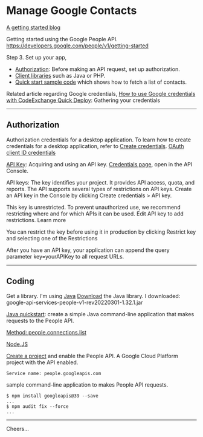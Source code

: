 # Manage Google Contacts

[A getting started blog](https://www.nylas.com/blog/google-people-api-vs-contacts-api-migration)

Getting started using the Google People API.
https://developers.google.com/people/v1/getting-started

Step 3. Set up your app,
+ [Authorization](https://developers.google.com/people/v1/how-tos/authorizing): Before making an API request, set up authorization.
+ [Client libraries](https://developers.google.com/people/v1/libraries) such as Java or PHP.
+ [Quick start sample code](https://developers.google.com/people/quickstart/js) which shows how to fetch a list of contacts.

Related article regarding Google credentials,
[How to use Google credentials with CodeExchange Quick Deploy](https://www.twilio.com/blog/how-to-use-google-credentials-with-codeexchange-quick-deploy):
Gathering your credentials

--------------------------------------------------------------------------------
## Authorization

Authorization credentials for a desktop application. 
To learn how to create credentials for a desktop application, refer to 
[Create credentials](https://developers.google.com/workspace/guides/create-credentials).
[OAuth client ID credentials](https://developers.google.com/workspace/guides/create-credentials#oauth-client-id)

[API Key](https://developers.google.com/people/v1/how-tos/authorizing#APIKey): Acquiring and using an API key.
[Credentials page](https://console.developers.google.com/apis/credentials), open in the API Console.

API keys: The key identifies your project.
It provides API access, quota, and reports.
The API supports several types of restrictions on API keys. 
Create an API key in the Console by clicking Create credentials > API key.

This key is unrestricted. To prevent unauthorized use, we recommend restricting where and for which APIs it can be used. 
Edit API key to add restrictions. Learn more 

You can restrict the key before using it in production by clicking Restrict key and selecting one of the Restrictions

After you have an API key, your application can append the query parameter key=yourAPIKey to all request URLs.

--------------------------------------------------------------------------------
## Coding

Get a library. I'm using [Java](https://developers.google.com/people/v1/libraries#java)
[Download](https://search.maven.org/search?q=g:com.google.apis%20AND%20a:google-api-services-people) the Java library.
I downloaded: google-api-services-people-v1-rev20220301-1.32.1.jar

[Java quickstart](https://developers.google.com/people/quickstart/java):
create a simple Java command-line application that makes requests to the People API.

[Method: people.connections.list](https://developers.google.com/people/api/rest/v1/people.connections/list)

[Node.JS](https://developers.google.com/people/quickstart/nodejs)

[Create a project](https://developers.google.com/workspace/guides/create-project) and enable the People API.
A Google Cloud Platform project with the API enabled.
````
Service name: people.googleapis.com 
````

sample command-line application to makes People API requests.
````
$ npm install googleapis@39 --save
...
$ npm audit fix --force
...
````

--------------------------------------------------------------------------------
Cheers...
